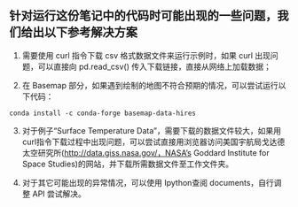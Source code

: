 ## 针对运行这份笔记中的代码时可能出现的一些问题，我们给出以下参考解决方案

1. 需要使用 curl 指令下载 csv 格式数据文件来运行示例时，如果 curl 出现问题，可以直接向 pd.read_csv() 传入下载链接，直接从网络上加载数据；

2. 在 Basemap 部分，如果遇到绘制的地图不符合预期的情况，可以尝试运行以下代码：

```
conda install -c conda-forge basemap-data-hires
```

3. 对于例子“Surface Temperature Data”，需要下载的数据文件较大，如果用curl指令下载过程中出现问题，可以尝试直接用浏览器访问美国宇航局戈达德太空研究所(http://data.giss.nasa.gov/，NASA’s Goddard Institute for Space Studies)的网站，并下载所需数据文件至工作文件夹。

4. 对于其它可能出现的异常情况，可以使用 Ipython查阅 documents，自行调整 API 尝试解决。

